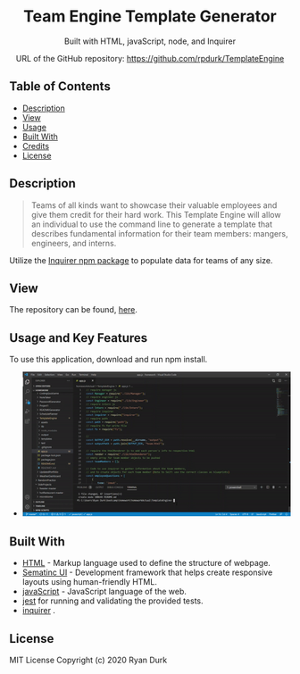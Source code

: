 <div align="center">

# Team Engine Template Generator

Built with HTML, javaScript, node, and Inquirer

URL of the GitHub repository: https://github.com/rpdurk/TemplateEngine

</div>

## Table of Contents 

* [Description](#description)
* [View](#view)
* [Usage](#usage)
* [Built With](#built-with)
* [Credits](#credits)
* [License](#license)

## Description

>Teams of all kinds want to showcase their valuable employees and give them credit for their hard work.  This Template Engine will allow an individual to use the command line to generate a template that describes fundamental information for their team members: mangers, engineers, and interns.

Utilize the [Inquirer npm package](https://github.com/SBoudrias/Inquirer.js/) to populate data for teams of any size. 

## View

The repository can be found, [here](https://github.com/rpdurk/TemplateEngine).

## Usage and Key Features

To use this application, download and run npm install.

* ![Watch the app run!](./assets/ezgif.com-video-to-gif.gif)

## Built With

* [HTML](https://html.spec.whatwg.org/) - Markup language used to define the structure of webpage.
* [Sematinc UI](https://semantic-ui.com/) - Development framework that helps create responsive layouts using human-friendly HTML.
* [javaScript](https://www.javascript.com/) - JavaScript language of the web.
* [jest](https://jestjs.io/) for running and validating the provided tests.
* [inquirer](https://www.npmjs.com/package/inquirer) . 


## License 

MIT License Copyright (c) 2020  Ryan Durk